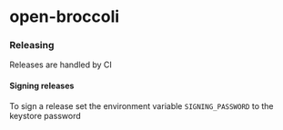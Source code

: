 # open-broccoli

### Releasing
Releases are handled by CI

#### Signing releases
To sign a release set the environment variable `SIGNING_PASSWORD` to the keystore password
